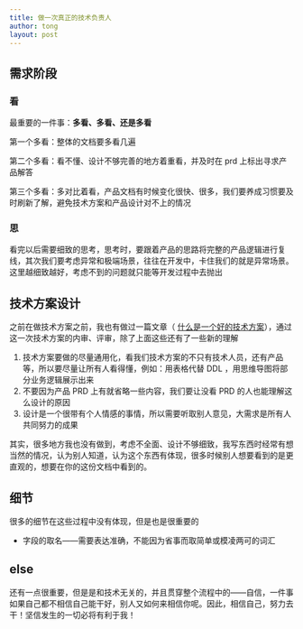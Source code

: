 ```yaml
---
title: 做一次真正的技术负责人
author: tong
layout: post
---
```

## 需求阶段
### 看
最重要的一件事：**多看、多看、还是多看**

第一个多看：整体的文档要多看几遍

第二个多看：看不懂、设计不够完善的地方着重看，并及时在 prd 上标出寻求产品解答

第三个多看：多对比着看，产品文档有时候变化很快、很多，我们要养成习惯要及时刷新了解，避免技术方案和产品设计对不上的情况

### 思
看完以后需要细致的思考，思考时，要跟着产品的思路将完整的产品逻辑进行复线，其次我们要考虑异常和极端场景，往往在开发中，卡住我们的就是异常场景。这里越细致越好，考虑不到的问题就只能等开发过程中去抛出

## 技术方案设计
之前在做技术方案之前，我也有做过一篇文章（ [什么是一个好的技术方案](../../想法/记录/什么是一个好的技术方案.md)），通过这一次技术方案的内审、评审，除了上面这些还有了一些新的理解
1. 技术方案要做的尽量通用化，看我们技术方案的不只有技术人员，还有产品等，所以要尽量让所有人看得懂，例如：用表格代替 DDL ，用思维导图将部分业务逻辑展示出来
2. 不要因为产品 PRD 上有就省略一些内容，我们要让没看 PRD 的人也能理解这么设计的原因
3. 设计是一个很带有个人情感的事情，所以需要听取别人意见，大需求是所有人共同努力的成果

其实，很多地方我也没有做到，考虑不全面、设计不够细致，我写东西时经常有想当然的情况，认为别人知道，认为这个东西有体现，很多时候别人想要看到的是更直观的，想要在你的这份文档中看到的。


## 细节
很多的细节在这些过程中没有体现，但是也是很重要的
- 字段的取名——需要表达准确，不能因为省事而取简单或模凌两可的词汇


## else
还有一点很重要，但是是和技术无关的，并且贯穿整个流程中的——自信，一件事如果自己都不相信自己能干好，别人又如何来相信你呢。因此，相信自己，努力去干！坚信发生的一切必将有利于我！